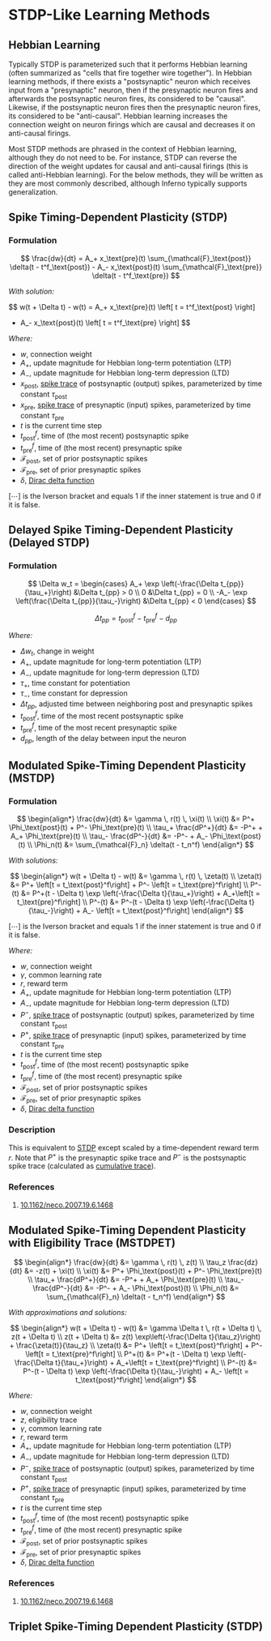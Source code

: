 # STDP-Like Learning Methods
## Hebbian Learning
Typically STDP is parameterized such that it performs Hebbian learning (often summarized as "cells that fire together wire together"). In Hebbian learning methods, if there exists a "postsynaptic" neuron which receives input from a "presynaptic" neuron, then if the presynaptic neuron fires and afterwards the postsynaptic neuron fires, its considered to be "causal". Likewise, if the postsynaptic neuron fires then the presynaptic neuron fires, its considered to be "anti-causal". Hebbian learning increases the connection weight on neuron firings which are causal and decreases it on anti-causal firings.

Most STDP methods are phrased in the context of Hebbian learning, although they do not need to be. For instance, STDP can reverse the direction of the weight updates for causal and anti-causal firings (this is called anti-Hebbian learning). For the below methods, they will be written as they are most commonly described, although Inferno typically supports generalization.

## Spike Timing-Dependent Plasticity (STDP)
### Formulation
$$
\frac{dw}{dt} = A_+ x_\text{pre}(t) \sum_{\mathcal{F}_\text{post}} \delta(t - t^f_\text{post}) - A_- x_\text{post}(t) \sum_{\mathcal{F}_\text{pre}} \delta(t - t^f_\text{pre})
$$

*With solution:*

$$
w(t + \Delta t) - w(t) = A_+ x_\text{pre}(t) \left[ t = t^f_\text{post} \right]
- A_- x_\text{post}(t) \left[ t = t^f_\text{pre} \right]
$$

*Where:*
- $w$, connection weight
- $A_+$, update magnitude for Hebbian long-term potentiation (LTP)
- $A_-$, update magnitude for Hebbian long-term depression (LTD)
- $x_\text{post}$, [spike trace](<guide/mathematics:Trace>) of postsynaptic (output) spikes, parameterized by time constant $\tau_\text{post}$
- $x_\text{pre}$, [spike trace](<guide/mathematics:Trace>) of presynaptic (input) spikes, parameterized by time constant $\tau_\text{pre}$
- $t$ is the current time step
- $t^f_\text{post}$, time of (the most recent) postsynaptic spike
- $t^f_\text{pre}$, time of (the most recent) presynaptic spike
- $\mathcal{F}_\text{post}$, set of prior postsynaptic spikes
- $\mathcal{F}_\text{pre}$, set of prior presynaptic spikes
- $\delta$, [Dirac delta function](<guide/mathematics:Dirac Delta Function>)

$[\cdots]$ is the Iverson bracket and equals $1$ if the inner statement is true and $0$ if it is false.

## Delayed Spike Timing-Dependent Plasticity (Delayed STDP)
### Formulation
$$
\Delta w_t =
\begin{cases}
    A_+ \exp \left(-\frac{\Delta t_{pp}}{\tau_+}\right) &\Delta t_{pp} > 0 \\
    0 &\Delta t_{pp} = 0 \\
    -A_- \exp \left(\frac{\Delta t_{pp}}{\tau_-}\right) &\Delta t_{pp} < 0
\end{cases}
$$

$$
\Delta t_{pp} = t^f_\text{post} - t^f_\text{pre} - d_{pp}
$$

*Where:*
- $\Delta w_t$, change in weight
- $A_+$, update magnitude for long-term potentiation (LTP)
- $A_-$, update magnitude for long-term depression (LTD)
- $\tau_+$, time constant for potentiation
- $\tau_-$, time constant for depression
- $\Delta t_{pp}$, adjusted time between neighboring post and presynaptic spikes
- $t^f_\text{post}$, time of the most recent postsynaptic spike
- $t^f_\text{pre}$, time of the most recent presynaptic spike
- $d_{pp}$, length of the delay between input the neuron

## Modulated Spike-Timing Dependent Plasticity (MSTDP)
### Formulation
$$
\begin{align*}
    \frac{dw}{dt} &= \gamma \, r(t) \, \xi(t) \\
    \xi(t) &= P^+ \Phi_\text{post}(t) + P^- \Phi_\text{pre}(t) \\
    \tau_+ \frac{dP^+}{dt} &= -P^+ + A_+ \Phi_\text{pre}(t) \\
    \tau_- \frac{dP^-}{dt} &= -P^- + A_- \Phi_\text{post}(t) \\
    \Phi_n(t) &= \sum_{\mathcal{F}_n} \delta(t - t_n^f)
\end{align*}
$$

*With solutions:*

$$
\begin{align*}
    w(t + \Delta t) - w(t) &= \gamma \, r(t) \, \zeta(t) \\
    \zeta(t) &= P^+ \left[t = t_\text{post}^f\right] + P^- \left[t = t_\text{pre}^f\right] \\
    P^-(t) &= P^+(t - \Delta t) \exp \left(-\frac{\Delta t}{\tau_+}\right) + A_+\left[t = t_\text{pre}^f\right] \\
    P^-(t) &= P^-(t - \Delta t) \exp \left(-\frac{\Delta t}{\tau_-}\right) + A_- \left[t = t_\text{post}^f\right]
\end{align*}
$$

$[\cdots]$ is the Iverson bracket and equals $1$ if the inner statement is true and $0$ if it is false.

*Where:*
- $w$, connection weight
- $\gamma$, common learning rate
- $r$, reward term
- $A_+$, update magnitude for Hebbian long-term potentiation (LTP)
- $A_-$, update magnitude for Hebbian long-term depression (LTD)
- $P^-$, [spike trace](<guide/mathematics:Trace>) of postsynaptic (output) spikes, parameterized by time constant $\tau_\text{post}$
- $P^+$, [spike trace](<guide/mathematics:Trace>) of presynaptic (input) spikes, parameterized by time constant $\tau_\text{pre}$
- $t$ is the current time step
- $t^f_\text{post}$, time of (the most recent) postsynaptic spike
- $t^f_\text{pre}$, time of (the most recent) presynaptic spike
- $\mathcal{F}_\text{post}$, set of prior postsynaptic spikes
- $\mathcal{F}_\text{pre}$, set of prior presynaptic spikes
- $\delta$, [Dirac delta function](<guide/mathematics:Dirac Delta Function>)


### Description
This is equivalent to [STDP](#spike-timing-dependent-plasticity-stdp) except scaled by a time-dependent reward term $r$. Note that $P^+$ is the presynaptic spike trace and $P^-$ is the postsynaptic spike trace (calculated as [cumulative trace](<guide/mathematics:Cumulative Trace>)).

### References
1. [10.1162/neco.2007.19.6.1468](https://florian.io/papers/2007_Florian_Modulated_STDP.pdf)

## Modulated Spike-Timing Dependent Plasticity with Eligibility Trace (MSTDPET)
$$
\begin{align*}
    \frac{dw}{dt} &= \gamma \, r(t) \, z(t) \\
    \tau_z \frac{dz}{dt} &= -z(t) + \xi(t) \\
    \xi(t) &= P^+ \Phi_\text{post}(t) + P^- \Phi_\text{pre}(t) \\
    \tau_+ \frac{dP^+}{dt} &= -P^+ + A_+ \Phi_\text{pre}(t) \\
    \tau_- \frac{dP^-}{dt} &= -P^- + A_- \Phi_\text{post}(t) \\
    \Phi_n(t) &= \sum_{\mathcal{F}_n} \delta(t - t_n^f)
\end{align*}
$$

*With approximations and solutions:*

$$
\begin{align*}
    w(t + \Delta t) - w(t) &= \gamma \Delta t \, r(t + \Delta t) \, z(t + \Delta t) \\
    z(t + \Delta t) &= z(t) \exp\left(-\frac{\Delta t}{\tau_z}\right) + \frac{\zeta(t)}{\tau_z} \\
    \zeta(t) &= P^+ \left[t = t_\text{post}^f\right] + P^- \left[t = t_\text{pre}^f\right] \\
    P^+(t) &= P^+(t - \Delta t) \exp \left(-\frac{\Delta t}{\tau_+}\right) + A_+\left[t = t_\text{pre}^f\right] \\
    P^-(t) &= P^-(t - \Delta t) \exp \left(-\frac{\Delta t}{\tau_-}\right) + A_- \left[t = t_\text{post}^f\right]
\end{align*}
$$

*Where:*
- $w$, connection weight
- $z$, eligibility trace
- $\gamma$, common learning rate
- $r$, reward term
- $A_+$, update magnitude for Hebbian long-term potentiation (LTP)
- $A_-$, update magnitude for Hebbian long-term depression (LTD)
- $P^-$, [spike trace](<guide/mathematics:Trace>) of postsynaptic (output) spikes, parameterized by time constant $\tau_\text{post}$
- $P^+$, [spike trace](<guide/mathematics:Trace>) of presynaptic (input) spikes, parameterized by time constant $\tau_\text{pre}$
- $t$ is the current time step
- $t^f_\text{post}$, time of (the most recent) postsynaptic spike
- $t^f_\text{pre}$, time of (the most recent) presynaptic spike
- $\mathcal{F}_\text{post}$, set of prior postsynaptic spikes
- $\mathcal{F}_\text{pre}$, set of prior presynaptic spikes
- $\delta$, [Dirac delta function](<guide/mathematics:Dirac Delta Function>)

### References
1. [10.1162/neco.2007.19.6.1468](https://florian.io/papers/2007_Florian_Modulated_STDP.pdf)

## Triplet Spike-Timing Dependent Plasticity (STDP)